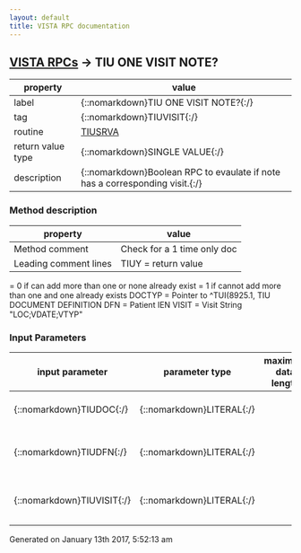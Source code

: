 ```yaml
---
layout: default
title: VISTA RPC documentation
---
```




## [VISTA RPCs](TableOfContent.md) &#8594; TIU ONE VISIT NOTE? 

 property | value 
--- | --- 
 label | {::nomarkdown}TIU ONE VISIT NOTE?{:/}
 tag | {::nomarkdown}TIUVISIT{:/}
 routine | [TIUSRVA](http://code.osehra.org/dox/Routine_TIUSRVA_source.html)
 return value type | {::nomarkdown}SINGLE VALUE{:/}
 description | {::nomarkdown}Boolean RPC to evaulate if note has a corresponding visit.{:/}


### Method description

 property | value 
--- | --- 
 Method comment | Check for a 1 time only doc
 Leading comment lines | TIUY    =    return value
= 0 if can add more than one or none already exist
= 1 if cannot add more than one and one already exists
DOCTYP  =    Pointer to ^TUI(8925.1,   TIU DOCUMENT DEFINITION
DFN     =    Patient IEN
VISIT   =    Visit String "LOC;VDATE;VTYP"

### Input Parameters

| input parameter | parameter type | maximum data length | required | description | 
| --- | --- | --- | --- | --- | 
| {::nomarkdown}TIUDOC{:/} | {::nomarkdown}LITERAL{:/} |  | {::nomarkdown}true{:/} | {::nomarkdown}This is the TIU document type.{:/} | 
| {::nomarkdown}TIUDFN{:/} | {::nomarkdown}LITERAL{:/} |  | {::nomarkdown}true{:/} | {::nomarkdown}This is the patient's internal entry number (DFN).{:/} | 
| {::nomarkdown}TIUVISIT{:/} | {::nomarkdown}LITERAL{:/} |  | {::nomarkdown}true{:/} | {::nomarkdown}This is the patient's visit internal entry number.{:/} | 




 Generated on January 13th 2017, 5:52:13 am